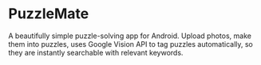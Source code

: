 # PuzzleMate
A beautifully simple puzzle-solving app for Android. Upload photos, make them into puzzles, uses Google Vision API to tag puzzles automatically, so they are instantly searchable with relevant keywords. 
